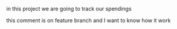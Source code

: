 in this project we are going to track our spendings


this comment is on feature branch and I want to know how it work
